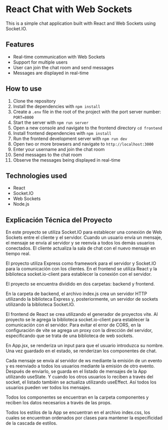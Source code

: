 # React Chat with Web Sockets

This is a simple chat application built with React and Web Sockets using Socket.IO.

## Features

- Real-time communication with Web Sockets
- Support for multiple users
- User can join the chat room and send messages
- Messages are displayed in real-time

## How to use

1. Clone the repository
2. Install the dependencies with `npm install`
3. Create a `.env` file in the root of the project with the port server number: `PORT=8000`
4. Start the server with `npm run server`
5. Open a new console and navigate to the frontend directory `cd frontend`
6. Install frontend dependencies with `npm install`
7. Run the frontend development server with `npm run dev`
8. Open two or more browsers and navigate to `http://localhost:3000`
9. Enter your username and join the chat room
10. Send messages to the chat room
11. Observe the messages being displayed in real-time

## Technologies used

- React
- Socket.IO
- Web Sockets
- Node.js

## Explicación Técnica del Proyecto

En este proyecto se utiliza Socket.IO para establecer una conexión de Web Sockets entre el cliente y el servidor. Cuando un usuario envía un mensaje, el mensaje se envía al servidor y se reenvía a todos los demás usuarios conectados. El cliente actualiza la sala de chat con el nuevo mensaje en tiempo real.

El proyecto utiliza Express como framework para el servidor y Socket.IO para la comunicación con los clientes. En el frontend se utiliza React y la biblioteca socket.io-client para establecer la conexión con el servidor.

El proyecto se encuentra dividido en dos carpetas: backend y frontend.

En la carpeta de backend, el archivo index.js crea un servidor HTTP utilizando la biblioteca Express y, posteriormente, un servidor de sockets utilizando la biblioteca Socket.IO.

El frontend de React se crea utilizando el generador de proyectos vite. Al proyecto se le agrega la biblioteca socket.io-client para establecer la comunicación con el servidor. Para evitar el error de CORS, en la configuración de vite se agrega un proxy con la dirección del servidor, especificando que se trata de una biblioteca de web sockets.

En App.jsx, se renderiza un input para que el usuario introduzca su nombre. Una vez guardado en el estado, se renderizan los componentes de chat.

Cada mensaje se envía al servidor de ws mediante la emisión de un evento y es reenviado a todos los usuarios mediante la emisión de otro evento. Después de enviarlo, se guarda en el listado de mensajes de la App utilizando useState. Y cuando los otros usuarios lo reciben a través del socket, el listado también se actualiza utilizando useEffect. Así todos los usuarios pueden ver todos los mensajes.

Todos los componentes se encuentran en la carpeta componentes y reciben los datos necesarios a través de las props.

Todos los estilos de la App se encuentran en el archivo index.css, los cuales se encuentran ordenados por clases para mantener la especificidad de la cascada de estilos.
